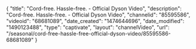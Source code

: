{
    "title": "Cord-free. Hassle-free. - Official Dyson Video",
    "description": "Cord-free. Hassle-free. - Official Dyson Video",
    "channelid": "85595586",
    "videoid": "68681089",
    "date_created": "1474644696",
    "date_modified": "1490123488",
    "type": "captivate",
    "layout": "channelVideo",
    "url": "\/seasonal\/cord-free-hassle-free-official-dyson-video\/85595586-68681089"
}
